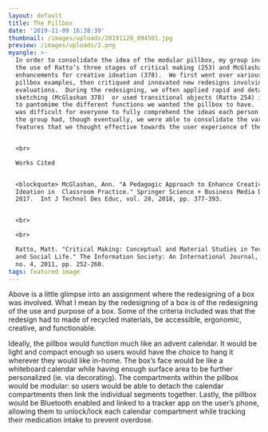 ```yaml
---
layout: default
title: The Pillbox
date: '2019-11-09 16:38:39'
thumbnail: /images/uploads/20191128_094501.jpg
preview: /images/uploads/2.png
myangle: >-
  In order to consolidate the idea of the modular pillbox, my group incorporated
  the use of Ratto’s three stages of critical making (253) and McGlashan’s
  enhancements for creative ideation (378).  We first went over various existing
  pillbox examples, then critiqued and innovated new redesigns involving those
  evaluations.  During the redesigning, we often applied rapid and detailed
  sketching (McGlashan 378)  or used transitional objects (Ratto 254) in order
  to pantomime the different functions we wanted the pillbox to have.  Often, it
  was difficult for everyone to fully comprehend the ideas each person within
  the group had, though eventually, we were able to consolidate the various
  features that we thought effective towards the user experience of the pillbox.


  <br>

  Works Cited


  <blockquote> McGlashan, Ann. "A Pedagogic Approach to Enhance Creative
  Ideation in  Classroom Practice." Springer Science + Business Media Dordecht,
  2017.  Int J Technol Des Educ, vol. 28, 2018, pp. 377-393.


  <br>

  <br>

  Ratto, Matt. "Critical Making: Conceptual and Material Studies in Technology
  and Social Life." The Information Society: An International Journal, vol. 27,
  no. 4, 2011, pp. 252-260.
tags: featured image
---
```

Above is a little glimpse into an assignment where the redesigning of a box was involved.  What I mean by the redesigning of a box is of the redesigning of the use and purpose of a box.  Some of the criteria included was that the redesign had to made of recycled materials, be accessible, ergonomic, creative, and functionable.

Ideally, the pillbox would function much like an advent calendar.  It would be light and compact enough so users would have the choice to hang it wherever they would like in-home.  The box’s face would be like a whiteboard calendar while having enough surface area to be further personalized (ie. via decorating).  The compartments within the pillbox would be modular: so users would be able to detach the calendar compartments then link the individual segments together.  Lastly, the pillbox would be Bluetooth enabled and linked to a tracker app on the user’s phone,  allowing them to unlock/lock each calendar compartment while tracking their medication intake to prevent overdose.
